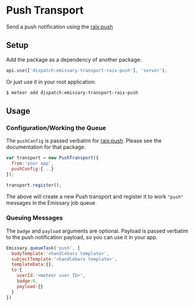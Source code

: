 Push Transport
===============

Send a push notification using the [raix:push](https://github.com/raix/push)

## Setup
Add the package as a dependency of another package:

```javascript
api.use(['dispatch:emissary-transport-raix-push'], 'server');
```

Or just use it in your root application:

```bash
$ meteor add dispatch:emissary-transport-raix-push
```

## Usage

### Configuration/Working the Queue
The `pushConfig` is passed verbatim for [raix:push](https://github.com/raix/push). Please see the documentation for that package.

```javascript
var transport = new PushTransport({
  from:'your app',
  pushConfig:{...}
});

transport.register();
```

The above will create a new Push transport and register it to work `"push"` messages in the Emissary job queue.

### Queuing Messages
The `badge` and `payload` arguments are optional. Payload is passed verbatim to the push notification payload, so you can use it in your app.

```javascript
Emissary.queueTask('push', {
  bodyTemplate:'<handlebars template>',
  subjectTemplate:'<handlebars template>',
  templateData:{},
  to:{
    userId:'<meteor user ID>',
    badge:0,
    payload:{}
  }
})
```
